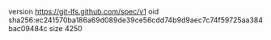 version https://git-lfs.github.com/spec/v1
oid sha256:ec241570ba186a69d089de39ce56cdd74b9d9aec7c74f59725aa384bac09484c
size 4250
